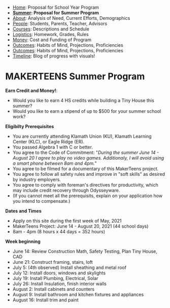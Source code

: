  - [Home](index.html): Proposal for School Year Program
-  **[Summer](summer.html): Proposal for Summer Program**
 - [About](about.html): Analysis of Need, Current Efforts, Demographics
 - [People](people.html): Students, Parents, Teacher, Advisors
 - [Courses](courses.html): Descriptions and Schedule
 - [Logistics](logistics.html): Homework, Grades, Rules
 - [Money](money.html): Cost and Funding of Program
 - [Outcomes](outcomes.html): Habits of Mind, Projections, Proficiencies
 - [Outcomes](outcomes.html): Habits of Mind, Projections, Proficiencies
 - [Timeline](timeline.html): Blog of progress with visuals!

# MAKERTEENS Summer Program # 

**Earn Credit and Money!**: 

* Would you like to earn 4 HS credits while building a Tiny House this summer?
* Would you like to earn a stipend of up to $500 for your summer school work?


**Eligibilty Prerequisites**

* You are currently attending Klamath Union (KU), Klamath Learning Center (KLC), or Eagle Ridge (ER).
* You passed Algebra 1 with C or better. 
* You agree to the Code of Commitment: "_During the summer June 14 - August 20 I agree to play no video games. Additionaly, I will avoid using a smart phone between 8am and 4pm._"
* You agree to be filmed for a documentary of this MakerTeens project.
* You agree to follow all safety rules and improve in "soft skills" as desired by industry employers.
* You agree to comply with foreman's directives for productivity, which may include credit recovery through Odysseyware.
* (If you cannot meet all the prerequisits, explain on your application how you intend to compensate.)


**Dates and Times**

* Apply on this site during the first week of May, 2021
* MakerTeens Project: June 14 - August 20, 2021 (44 school days)
* 8am - 4pm (8 hours x 44 days = 352 hours)


**Week beginning**
 
 * June 14: Review Construction Math, Safety Testing, Plan Tiny House, CAD
 * June 21: Construct framing, stairs, loft
 * July 5: (4th observed) Install sheathing and metal roof
 * July 12: Install doors, windows and skylights
 * July 19: Install Plumbing, Electrical, Solar
 * July 26: Install Insulation, finish interior walls
 * August 2: Install cabinets and counters
 * August 9: Install bathroom and kitchen fixtures and appliances
 * August 16: Install trim and paint
 
